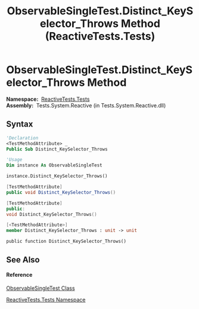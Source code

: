 ﻿---
title: ObservableSingleTest.Distinct_KeySelector_Throws Method  (ReactiveTests.Tests)
TOCTitle: Distinct_KeySelector_Throws Method
ms:assetid: M:ReactiveTests.Tests.ObservableSingleTest.Distinct_KeySelector_Throws
ms:mtpsurl: https://msdn.microsoft.com/en-us/library/reactivetests.tests.observablesingletest.distinct_keyselector_throws(v=VS.103)
ms:contentKeyID: 36619732
ms.date: 06/28/2011
mtps_version: v=VS.103
f1_keywords:
- ReactiveTests.Tests.ObservableSingleTest.Distinct_KeySelector_Throws
dev_langs:
- CSharp
- JScript
- VB
- FSharp
- c++
---

# ObservableSingleTest.Distinct\_KeySelector\_Throws Method

**Namespace:**  [ReactiveTests.Tests](hh289046\(v=vs.103\).md)  
**Assembly:**  Tests.System.Reactive (in Tests.System.Reactive.dll)

## Syntax

``` vb
'Declaration
<TestMethodAttribute> _
Public Sub Distinct_KeySelector_Throws
```

``` vb
'Usage
Dim instance As ObservableSingleTest

instance.Distinct_KeySelector_Throws()
```

``` csharp
[TestMethodAttribute]
public void Distinct_KeySelector_Throws()
```

``` c++
[TestMethodAttribute]
public:
void Distinct_KeySelector_Throws()
```

``` fsharp
[<TestMethodAttribute>]
member Distinct_KeySelector_Throws : unit -> unit 
```

``` jscript
public function Distinct_KeySelector_Throws()
```

## See Also

#### Reference

[ObservableSingleTest Class](hh315143\(v=vs.103\).md)

[ReactiveTests.Tests Namespace](hh289046\(v=vs.103\).md)

